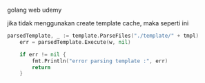 golang web udemy


jika tidak menggunakan create template cache, maka seperti ini 


```go
parsedTemplate, _ := template.ParseFiles("./template/" + tmpl)
	err = parsedTemplate.Execute(w, nil)

	if err != nil {
		fmt.Println("error parsing template :", err)
		return
	}
```